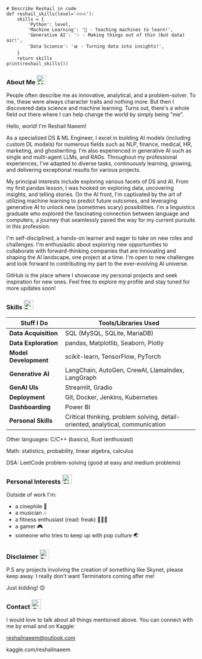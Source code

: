 ```
# Describe Reshail in code
def reshail_skills(level='🔥🔥🔥'):
    skills = {
        'Python': level,
        'Machine Learning': '🤖 - Teaching machines to learn!',
        'Generative AI': '✨ - Making things out of thin (but data) air!',
        'Data Science': '📊 - Turning data into insights!',
    }
    return skills
print(reshail_skills())
```
### About Me <img src="https://raw.githubusercontent.com/Tarikul-Islam-Anik/Animated-Fluent-Emojis/master/Emojis/People%20with%20professions/Man%20Technologist%20Light%20Skin%20Tone.png" alt="Man Technologist Light Skin Tone" width="25" height="25" />

People often describe me as innovative, analytical, and a problem-solver. To me, these were always character traits and nothing more. But then I discovered data science and machine learning. Turns out, there's a whole field out there where I can help change the world by simply being "me".

Hello, world! I'm Reshail Naeem!

As a specialized DS & ML Engineer, I excel in building AI models (including custom DL models) for numerous fields such as NLP, finance, medical, HR, marketing, and ghostwriting. I'm also experienced in generative AI such as single and multi-agent LLMs, and RAGs. Throughout my professional experiences, I've adapted to diverse tasks, continuously learning, growing, and delivering exceptional results for various projects.

My principal interests include exploring various facets of DS and AI. From my first pandas lesson, I was hooked on exploring data, uncovering insights, and telling stories. On the AI front, I'm captivated by the art of utilizing machine learning to predict future outcomes, and leveraging generative AI to unlock new (sometimes scary) possibilities. I'm a linguistics graduate who explored the fascinating connection between language and computers, a journey that seamlessly paved the way for my current pursuits in this profession.

I'm self-disciplined, a hands-on learner and eager to take on new roles and challenges. I'm enthusiastic about exploring new opportunities to collaborate with forward-thinking companies that are innovating and shaping the AI landscape, one project at a time. I'm open to new challenges and look forward to contributing my part to the ever-evolving AI universe.

GitHub is the place where I showcase my personal projects and seek inspiration for new ones. Feel free to explore my profile and stay tuned for more updates soon! 

### Skills <img src="https://raw.githubusercontent.com/Tarikul-Islam-Anik/Animated-Fluent-Emojis/master/Emojis/Travel%20and%20places/Rocket.png" alt="Rocket" width="25" height="25" />

| **Stuff I Do**          | **Tools/Libraries Used**                                      |
|-------------------------|-----------------------------------------------------------|
| **Data Acquisition**    | SQL (MySQL, SQLite, MariaDB)                              |
| **Data Exploration**    | pandas, Matplotlib, Seaborn, Plotly                       |
| **Model Development**   | scikit-learn, TensorFlow, PyTorch                         |
| **Generative AI**       | LangChain, AutoGen, CrewAI, LlamaIndex, LangGraph         |
| **GenAI UIs**           | Streamlit, Gradio                                         |
| **Deployment**          | Git, Docker, Jenkins, Kubernetes                          |
| **Dashboarding**        | Power BI                                                  |
| **Personal Skills**     | Critical thinking, problem solving, detail-oriented, analytical, communication |


Other languages: C/C++ (basics), Rust (enthusiast)

Math: statistics, probability, linear algebra, calculus

DSA: LeetCode problem-solving (good at easy and medium problems)

### Personal Interests <img src="https://raw.githubusercontent.com/Tarikul-Islam-Anik/Animated-Fluent-Emojis/master/Emojis/Travel%20and%20places/Glowing%20Star.png" alt="Glowing Star" width="25" height="25" />

Outside of work I'm:
- a cinephile 🎥
- a musician 🎶
- a fitness enthusiast (read: freak) 🏋🏻‍♂️
- a gamer 🎮
- someone who tries to keep up with pop culture 🌏

### Disclaimer <img src="https://raw.githubusercontent.com/Tarikul-Islam-Anik/Animated-Fluent-Emojis/master/Emojis/Travel%20and%20places/Police%20Car%20Light.png" alt="Police Car Light" width="25" height="25" />

P.S any projects involving the creation of something like Skynet, please keep away. I really don't want Terminators coming after me!

Just kidding! 😊

### Contact <img src="https://raw.githubusercontent.com/Tarikul-Islam-Anik/Animated-Fluent-Emojis/master/Emojis/Objects/Open%20Mailbox%20with%20Raised%20Flag.png" alt="Open Mailbox with Raised Flag" width="25" height="25" />

I would love to talk about all things mentioned above. You can connect with me by email and on Kaggle:

reshailnaeem@outlook.com

kaggle.com/reshailnaeem
